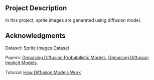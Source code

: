 ## Project Description

In this project, sprite images are generated using diffusion model.

## Acknowledgments

Dataset: [Sprite Images Dataset](https://huggingface.co/datasets/ashis-palai/sprites_image_dataset/tree/main)

Papers: [Denoising Diffusion Probabilistic Models](https://arxiv.org/abs/2006.11239), [Denoising Diffusion Implicit Models](https://arxiv.org/abs/2010.02502).

Tutorial: [How Diffusion Models Work](https://learn.deeplearning.ai/courses/diffusion-models/lesson/xb8aa/introduction)
